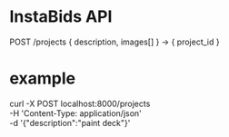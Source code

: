 # InstaBids API
POST /projects { description, images[] }  →  { project_id }
# example
curl -X POST localhost:8000/projects \
     -H 'Content-Type: application/json' \
     -d '{"description":"paint deck"}'